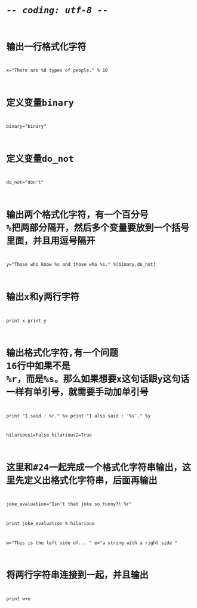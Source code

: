 <code>    

  # -*- coding: utf-8 -*-
  # 输出一行格式化字符
  x="There are %d types of people." % 10
  # 定义变量binary
  binary="binary"
  # 定义变量do_not
  do_not="don't"
  # 输出两个格式化字符，有一个百分号 %把两部分隔开，然后多个变量要放到一个括号里面，并且用逗号隔开
  y="Those who know %s and those who %s." %(binary,do_not)

  # 输出x和y两行字符
  print x
  print y

  # 输出格式化字符,有一个问题 16行中如果不是 %r，而是%s。那么如果想要x这句话跟y这句话一样有单引号，就需要手动加单引号
  print "I said : %r." %x
  print "I also said : ‘%s’." %y

  hilarious1=False
  hilarious2=True

  # 这里和#24一起完成一个格式化字符串输出，这里先定义出格式化字符串，后面再输出

  joke_evaluation="Isn't that joke so funny?! %r"

  print joke_evaluation % hilarious

  w="This is the left side of...  "
  e="a string with a right side "
  # 将两行字符串连接到一起，并且输出
  print w+e


</code>
